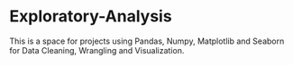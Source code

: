 # Exploratory-Analysis
This is a space for projects using Pandas, Numpy, Matplotlib and Seaborn for Data Cleaning, Wrangling and Visualization.
